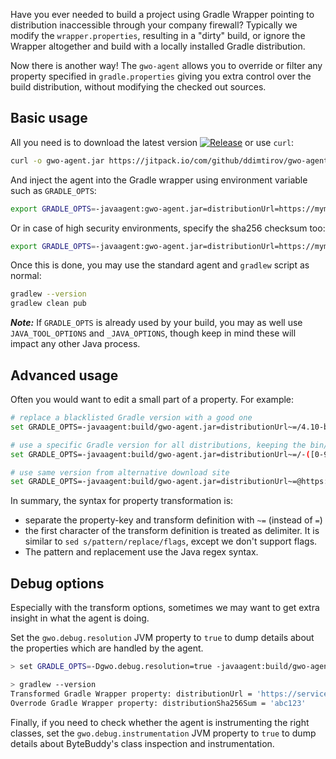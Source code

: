 Have you ever needed to build a project using Gradle Wrapper pointing to distribution inaccessible through your company
 firewall? Typically we modify the `wrapper.properties`, resulting in a "dirty" build, or ignore the Wrapper
altogether and build with a locally installed Gradle distribution.

Now there is another way! The `gwo-agent` allows you to override or filter any property specified in `gradle.properties`
giving you extra control over the build distribution, without modifying the checked out sources.

## Basic usage

All you need is to download the latest version  [![Release](https://jitpack.io/v/ddimtirov/gwo-agent.svg)](https://jitpack.io/#ddimtirov/gwo-agent) or use `curl`:

````bash
curl -o gwo-agent.jar https://jitpack.io/com/github/ddimtirov/gwo-agent/1.2.0/gwo-agent-1.2.0.jar
````

And inject the agent into the Gradle wrapper using environment variable such as `GRADLE_OPTS`:

````bash
export GRADLE_OPTS=-javaagent:gwo-agent.jar=distributionUrl=https://mymirror/gradle-4.10-all.zip
````

Or in case of high security environments, specify the sha256 checksum too:

````bash
export GRADLE_OPTS=-javaagent:gwo-agent.jar=distributionUrl=https://mymirror/gradle-4.10-all.zip,distributionSha256Sum=371cb9fbebbe9880d147f59bab36d61eee122854ef8c9ee1ecf12b82368bcf10
````

Once this is done, you may use the standard agent and `gradlew` script as normal:

````bash
gradlew --version
gradlew clean pub
````

***Note:*** If `GRADLE_OPTS` is already used by your build, you may as well use `JAVA_TOOL_OPTIONS` and `_JAVA_OPTIONS`, 
though keep in mind these will impact any other Java process.

## Advanced usage

Often you would want to edit a small part of a property. For example:
 
````bash
# replace a blacklisted Gradle version with a good one
set GRADLE_OPTS=-javaagent:build/gwo-agent.jar=distributionUrl~=/4.10-bin/4.10.2-bin/

# use a specific Gradle version for all distributions, keeping the bin/all classifier
set GRADLE_OPTS=-javaagent:build/gwo-agent.jar=distributionUrl~=/-([0-9\.]+)-(bin|all)/4.10-$2/

# use same version from alternative download site
set GRADLE_OPTS=-javaagent:build/gwo-agent.jar=distributionUrl~=@https://services.gradle.org/distributions@https://mymirror/gradle/@
````

In summary, the syntax for property transformation is:

* separate the property-key and transform definition with `~=` (instead of `=`)
* the first character of the transform definition is treated as delimiter. It is similar to `sed s/pattern/replace/flags`, except we don't support flags.
* The pattern and replacement use the Java regex syntax.

## Debug options

Especially with the transform options, sometimes we may want to get extra insight in what the agent is doing.

Set the `gwo.debug.resolution` JVM property to `true` to dump details about the properties which are handled by the agent.

````bash
> set GRADLE_OPTS=-Dgwo.debug.resolution=true -javaagent:build/gwo-agent.jar=distributionUrl~=/4.10.2-bin/4.10-bin/,distributionSha256Sum=abc123

> gradlew --version
Transformed Gradle Wrapper property: distributionUrl = 'https://services.gradle.org/distributions/gradle-4.10.2-bin.zip' -> 'https://services.gradle.org/distributions/gradle-4.10-bin.zip'
Overrode Gradle Wrapper property: distributionSha256Sum = 'abc123'
````

Finally, if you need to check whether the agent is instrumenting the right classes, set 
the `gwo.debug.instrumentation` JVM property to `true` to dump details about ByteBuddy's 
class inspection and instrumentation.
